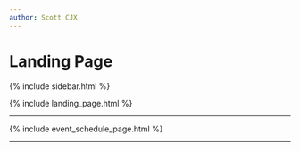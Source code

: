 ```yaml
---
author: Scott CJX
---
```


# Landing Page

{% include sidebar.html %}

{% include landing_page.html %}

<hr>

{% include event_schedule_page.html %}

<hr>
